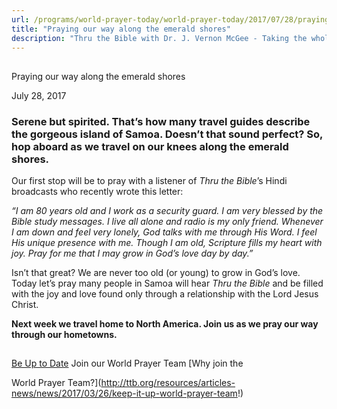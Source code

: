 ```yaml
---
url: /programs/world-prayer-today/world-prayer-today/2017/07/28/praying-our-way-along-the-emerald-shores
title: "Praying our way along the emerald shores"
description: "Thru the Bible with Dr. J. Vernon McGee - Taking the whole Word to the whole world"
---
```







## 
 Praying our way along the emerald shores


July 28, 2017




### Serene but spirited. That’s how many travel guides describe the gorgeous island of Samoa. Doesn’t that sound perfect? So, hop aboard as we travel on our knees along the emerald shores.


Our first stop will be to pray with a listener of *Thru the Bible*’s Hindi broadcasts who recently wrote this letter:


*“I am 80 years old and I work as a security guard. I am very blessed by the Bible study messages. I live all alone and radio is my only friend. Whenever I am down and feel very lonely, God talks with me through His Word. I feel His unique presence with me. Though I am old, Scripture fills my heart with joy. Pray for me that I may grow in God’s love day by day.”*


Isn’t that great? We are never too old (or young) to grow in God’s love. Today let’s pray many people in Samoa will hear *Thru the Bible* and be filled with the joy and love found only through a relationship with the Lord Jesus Christ.


**Next week we travel home to North America. Join us as we pray our way through our hometowns.** 







## 




[Be Up to Date](http://feeds.feedburner.com/WorldPrayerToday "World Prayer Today RSS Feed")
Join our World Prayer Team
[Why join the  

World Prayer Team?](http://ttb.org/resources/articles-news/news/2017/03/26/keep-it-up-world-prayer-team!)




